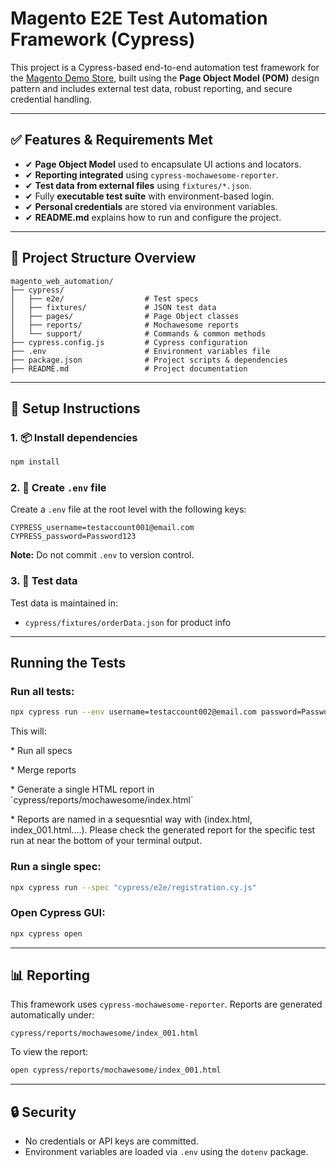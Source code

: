 # Magento E2E Test Automation Framework (Cypress)

This project is a Cypress-based end-to-end automation test framework for the [Magento Demo Store](https://magento.softwaretestingboard.com/), built using the **Page Object Model (POM)** design pattern and includes external test data, robust reporting, and secure credential handling.

---

## ✅ Features & Requirements Met

* ✔ **Page Object Model** used to encapsulate UI actions and locators.
* ✔ **Reporting integrated** using `cypress-mochawesome-reporter`.
* ✔ **Test data from external files** using `fixtures/*.json`.
* ✔ Fully **executable test suite** with environment-based login.
* ✔ **Personal credentials** are stored via environment variables.
* ✔ **README.md** explains how to run and configure the project.

---

## 📁 Project Structure Overview

```
magento_web_automation/
├── cypress/
│   ├── e2e/                  # Test specs
│   ├── fixtures/             # JSON test data
│   ├── pages/                # Page Object classes
│   ├── reports/              # Mochawesome reports
│   └── support/              # Commands & common methods
├── cypress.config.js         # Cypress configuration
├── .env                      # Environment variables file
├── package.json              # Project scripts & dependencies
├── README.md                 # Project documentation
```

---

## 🔧 Setup Instructions

### 1. 📦 Install dependencies

```bash
npm install
```

### 2. 🔐 Create `.env` file

Create a `.env` file at the root level with the following keys:

```env
CYPRESS_username=testaccount001@email.com
CYPRESS_password=Password123
```

**Note:** Do not commit `.env` to version control.

### 3. 📄 Test data

Test data is maintained in:

* `cypress/fixtures/orderData.json` for product info

---

## Running the Tests

### Run all tests:

```bash
npx cypress run --env username=testaccount002@email.com password=Password123
```

This will:

\* Run all specs

\* Merge reports

\* Generate a single HTML report in \`cypress/reports/mochawesome/index.html\`

\* Reports are named in a sequesntial way with (index.html, index\_001.html....). Please check the generated report for the specific test run at near the bottom of your terminal output.

### Run a single spec:

```bash
npx cypress run --spec "cypress/e2e/registration.cy.js"
```

### Open Cypress GUI:

```bash
npx cypress open
```

---

## 📊 Reporting

This framework uses `cypress-mochawesome-reporter`. Reports are generated automatically under:

```
cypress/reports/mochawesome/index_001.html
```

To view the report:

```bash
open cypress/reports/mochawesome/index_001.html
```

---

## 🔒 Security

* No credentials or API keys are committed.
* Environment variables are loaded via `.env` using the `dotenv` package.
